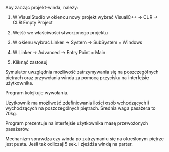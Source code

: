Aby zacząć projekt-winda, należy:

1. W VisualStudio w okiencu nowy projekt wybrać VisualC++ -> CLR -> CLR Empty Project
2. Wejść we właściwości stworzonego projektu

3. W okienu wybrać Linker -> System -> SubSystem = Windows

4. W Linker -> Advanced -> Entry Point = Main

5. Kliknąć zastosuj



Symulator uwzględnia możliwość zatrzymywania się na poszczególnych piętrach oraz przywołania winda za pomocą przycisku na interfejsie użytkownika.

Program  kolejkuje  wywołania.

Użytkownik ma możliwość zdefiniowania  ilości osób wchodzących i wychodzących na poszczególnych piętrach.
Średnia waga pasażera to 70kg.

Program prezentuje na interfejsie użytkownika masę przewożonych pasażerów.

Mechanizm sprawdza czy winda po zatrzymaniu się na określonym piętrze jest pusta. Jeśli tak odliczaj 5 sek. i zjeżdża windą na parter.

